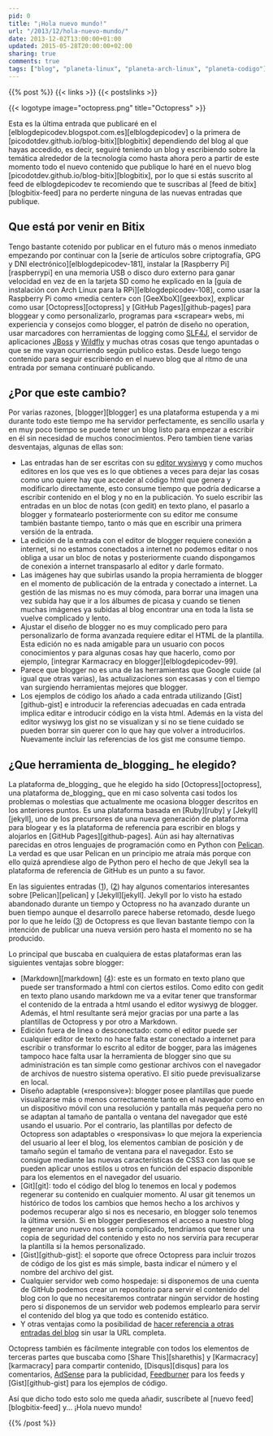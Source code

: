 ```yaml
---
pid: 0
title: "¡Hola nuevo mundo!"
url: "/2013/12/hola-nuevo-mundo/"
date: 2013-12-02T13:00:00+01:00
updated: 2015-05-28T20:00:00+02:00
sharing: true
comments: true
tags: ["blog", "planeta-linux", "planeta-arch-linux", "planeta-codigo"]
---
```


{{% post %}}
{{< links >}}
{{< postslinks >}}

{{< logotype image="octopress.png" title="Octopress" >}}

Esta es la última entrada que publicaré en el [elblogdepicodev.blogspot.com.es][elblogdepicodev] o la primera de [picodotdev.github.io/blog-bitix][blogbitix] dependiendo del blog al que hayas accedido, es decir, seguiré teniendo un blog y escribiendo sobre la temática alrededor de la tecnología como hasta ahora pero a partir de este momento todo el nuevo contenido que publique lo haré en el nuevo blog [picodotdev.github.io/blog-bitix][blogbitix], por lo que si estás suscrito al feed de elblogdepicodev te recomiendo que te suscribas al [feed de bitix][blogbitix-feed] para no perderte ninguna de las nuevas entradas que publique.

## Que está por venir en Bitix
Tengo bastante cotenido por publicar en el futuro más o menos inmediato empezando por continuar con la [serie de artículos sobre criptografía, GPG y DNI electrónico][elblogdepicodev-181], instalar la [Raspberry Pi][raspberrypi] en una memoria USB o disco duro externo para ganar velocidad en vez de en la tarjeta SD como he explicado en la [guía de instalación con Arch Linux para la RPi][elblogdepicodev-108], como usar la Raspberry Pi como «media center» con [GeeXboX][geexbox], explicar como usar [Octopress][octopress] y [GitHub Pages][github-pages] para bloggear y como personalizarlo, programas para «scrapear» webs, mi experiencia y consejos como blogger, el patrón de diseño no operation, usar marcadores con herramientas de logging como [SLF4J](http://www.slf4j.org/), el servidor de aplicaciones [JBoss](http://www.jboss.org/jbossas) y [Wildfly](http://www.wildfly.org/) y muchas otras cosas que tengo apuntadas o que se me vayan ocurriendo según publico estas. Desde luego tengo contenido para seguir escribiendo en el nuevo blog que al ritmo de una entrada por semana continuaré publicando.

## ¿Por que este cambio?

Por varias razones, [blogger][blogger] es una plataforma estupenda y a mi durante todo este tiempo me ha servidor perfectamente, es sencillo usarla y en muy poco tiempo se puede tener un blog listo para empezar a escribir en él sin necesidad de muchos conocimientos. Pero tambien tiene varias desventajas, algunas de ellas son:

* Las entradas han de ser escritas con su [editor wysiwyg](https://es.wikipedia.org/wiki/WYSIWYG) y como muchos editores en los que ves es lo que obtienes a veces para dejar las cosas como uno quiere hay que acceder al código html que genera y modificarlo directamente, esto consume tiempo que podría dedicarse a escribir contenido en el blog y no en la publicación. Yo suelo escribir las entradas en un bloc de notas (con gedit) en texto plano, el pasarlo a blogger y formatearlo posteriormente con su editor me consume también bastante tiempo, tanto o más que en escribir una primera versión de la entrada.
* La edición de la entrada con el editor de blogger requiere conexión a internet, si no estamos conectados a internet no podemos editar o nos obliga a usar un bloc de notas y posteriormente cuando dispongamos de conexión a internet transpasarlo al editor y darle formato.
* Las imágenes hay que subirlas usando la propia herramienta de blogger en el momento de publicación de la entrada y conectado a internet. La gestión de las mismas no es muy cómoda, para borrar una imagen una vez subida hay que ir a los álbumes de picasa y cuando se tienen muchas imágenes ya subidas al blog encontrar una en toda la lista se vuelve complicado y lento.
* Ajustar el diseño de blogger no es muy complicado pero para personalizarlo de forma avanzada requiere editar el HTML de la plantilla. Esta edición no es nada amigable para un usuario con pocos conocimientos y para algunas cosas hay que hacerlo, como por ejemplo, [integrar Karmacracy en blogger][elblogdepicodev-99].
* Parece que blogger no es una de las herramientas que Google cuide (al igual que otras varias), las actualizaciones son escasas y con el tiempo van surgiendo herramientas mejores que blogger.
* Los ejemplos de código los añado a cada entrada utilizando [Gist][github-gist] e introducir la referencias adecuadas en cada entrada implica editar e introducir código en la vista html. Además en la vista del editor wysiwyg los gist no se visualizan y si no se tiene cuidado se pueden borrar sin querer con lo que hay que volver a introducirlos. Nuevamente incluir las referencias de los gist me consume tiempo.

## ¿Que herramienta de_blogging_ he elegido?

La plataforma de_blogging_ que he elegido ha sido [Octopress][octopress], una plataforma de_blogging_ que en mi caso solventa casi todos los problemas o molestias  que actualmente me ocasiona blogger descritos en los anteriores puntos. Es una plataforma basada en [Ruby][ruby] y [Jekyll][jekyll], uno de los precursores de una nueva generación de plataforma para blogear y es la plataforma de referencia para escribir en blogs y alojarlos en [GitHub Pages][github-pages]. Aún asi hay alternativas parecidas en otros lenguajes de programación como en Python con [Pelican](http://docs.getpelican.com). La verdad es que usar Pelican en un principio me atraía más porque con ello quizá aprendiese algo de Python pero el hecho de que Jekyll sea la plataforma de referencia de GitHub es un punto a su favor.

En las siguientes entradas ([1](http://arunrocks.com/moving-blogs-to-pelican/)), ([2](http://blog.parkermoore.de/2012/12/18/the-immediate-future-of-jekyll/)) hay algunos comentarios interesantes sobre [Pelican][pelican] y [Jekyll][jekyll]. Jekyll por lo visto ha estado abandonado durante un tiempo y Octopress no ha avanzado durante un buen tiempo aunque el desarrollo parece haberse retomado, desde luego por lo que he leído ([3](http://sasheldon.com/blog/2013/07/07/waiting-for-octopress-2-successor/)) de Octopress es que llevan bastante tiempo con la intención de publicar una nueva versión pero hasta el momento no se ha producido.

Lo principal que buscaba en cualquiera de estas plataformas eran las siguientes ventajas sobre blogger:

* [Markdown][markdown] ([4](http://daringfireball.net/projects/markdown/)): este es un formato en texto plano que puede ser transformado a html con ciertos estilos. Como edito con gedit en texto plano usando markdown me va a evitar tener que transformar el contenido de la entrada a html usando el editor wysiwyg de blogger. Además, el html resultante será mejor gracias por una parte a las plantillas de Octopress y por otro a Markdown.
* Edición fuera de linea o desconectado: como el editor puede ser cualquier editor de texto no hace falta estar conectado a internet para escribir o transformar lo escrito al editor de bogger, para las imágenes tampoco hace falta usar la herramienta de blogger sino que su administración es tan simple como gestionar archivos con el navegador de archivos de nuestro sistema operativo. El sitio puede previsualizarse en local.
* Diseño adaptable («responsive»): blogger posee plantillas que puede visualizarse más o menos correctamente tanto en el navegador como en un dispositivo móvil con una resolución y pantalla más pequeña pero no se adaptan al tamaño de pantalla o ventana del navegador que esté usando el usuario. Por el contrario, las plantillas por defecto de Octopress son adaptables o «responsivas» lo que mejora la experiencia del usuario al leer el blog, los elementos cambian de posición y de tamaño según el tamaño de ventana para el navegador. Esto se consigue mediante las nuevas características de CSS3 con las que se pueden aplicar unos estilos u otros en función del espacio disponible para los elementos en el navegador del usuario.
* [Git][git]: todo el código del blog lo tenemos en local y podemos regenerar su contenido en cualquier momento. Al usar git tenemos un histórico de todos los cambios que hemos hecho a los archivos y podemos recuperar algo si nos es necesario, en blogger solo tenemos la última versión. Si en blogger perdiesemos el acceso a nuestro blog regenerar uno nuevo nos sería complicado, tendríamos que tener una copia de seguridad del contenido y esto no nos serviría para recuperar la plantilla si la hemos personalizado.
* [Gist][github-gist]: el soporte que ofrece Octopress para incluir trozos de código de los gist es más simple, basta indicar el número y el nombre del archivo del gist.
* Cualquier servidor web como hospedaje: si disponemos de una cuenta de GitHub podemos crear un repositorio para servir el contenido del blog con lo que no necesitaremos contratar ningún servidor de hosting pero si disponemos de un servidor web podemos emplearlo para servir el contenido del blog ya que todo es contenido estático.
* Y otras ventajas como la posibilidad de [hacer referencia a otras entradas del blog](https://github.com/mojombo/jekyll/pull/369) sin usar la URL completa.

Octopress también es fácilmente integrable con todos los elementos de terceras partes que buscaba como [Share This][sharethis] y [Karmacracy][karmacracy] para compartir contenido, [Disqus][disqus] para los comentarios, [AdSense](http://www.google.com/adsense) para la publicidad, [Feedburner](http://feedburner.google.com) para los feeds y [Gist][github-gist] para los ejemplos de código.

Así que dicho todo esto solo me queda añadir, suscríbete al [nuevo feed][blogbitix-feed] y... ¡Hola nuevo mundo!

{{% /post %}}